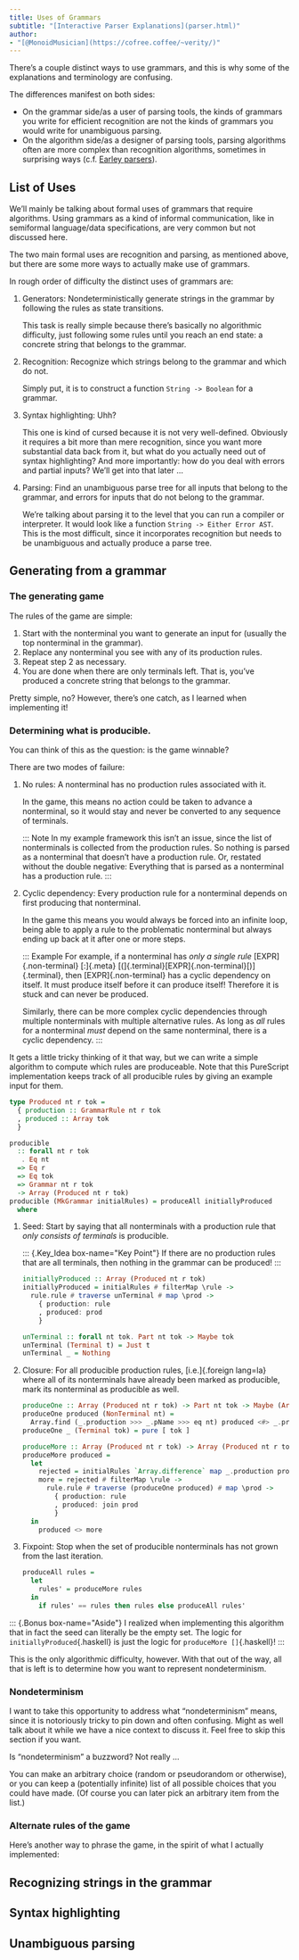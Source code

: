 ```yaml
---
title: Uses of Grammars
subtitle: "[Interactive Parser Explanations](parser.html)"
author:
- "[@MonoidMusician](https://cofree.coffee/~verity/)"
---
```


Thereʼs a couple distinct ways to use grammars, and this is why some of the explanations and terminology are confusing.

The differences manifest on both sides:

- On the grammar side/as a user of parsing tools, the kinds of grammars you write for efficient recognition are not the kinds of grammars you would write for unambiguous parsing.
- On the algorithm side/as a designer of parsing tools, parsing algorithms often are more complex than recognition algorithms, sometimes in surprising ways (c.f. [Earley parsers](https://en.wikipedia.org/wiki/Earley_parser#Constructing_the_parse_forest)).

## List of Uses

Weʼll mainly be talking about formal uses of grammars that require algorithms.
Using grammars as a kind of informal communication, like in semiformal language/data specifications, are very common but not discussed here.

The two main formal uses are recognition and parsing, as mentioned above, but there are some more ways to actually make use of grammars.

In rough order of difficulty the distinct uses of grammars are:

1. Generators: Nondeterministically generate strings in the grammar by following the rules as state transitions.

    This task is really simple because thereʼs basically no algorithmic difficulty, just following some rules until you reach an end state: a concrete string that belongs to the grammar.
2. Recognition: Recognize which strings belong to the grammar and which do not.

    Simply put, it is to construct a function `String -> Boolean` for a grammar.
3. Syntax highlighting: Uhh?

    This one is kind of cursed because it is not very well-defined.
    Obviously it requires a bit more than mere recognition, since you want more substantial data back from it, but
    what do you actually need out of syntax highlighting?
    And more importantly: how do you deal with errors and partial inputs?
    Weʼll get into that later …
4. Parsing: Find an unambiguous parse tree for all inputs that belong to the grammar, and errors for inputs that do not belong to the grammar.

    Weʼre talking about parsing it to the level that you can run a compiler or interpreter.
    It would look like a function `String -> Either Error AST`.
    This is the most difficult, since it incorporates recognition but needs to be unambiguous and actually produce a parse tree.

## Generating from a grammar

### The generating game

The rules of the game are simple:

1. Start with the nonterminal you want to generate an input for (usually the top nonterminal in the grammar).
2. Replace any nonterminal you see with any of its production rules.
3. Repeat step 2 as necessary.
4. You are done when there are only terminals left.
  That is, youʼve produced a concrete string that belongs to the grammar.

Pretty simple, no?
However, thereʼs one catch, as I learned when implementing it!

### Determining what is producible.

You can think of this as the question: is the game winnable?

There are two modes of failure:


01. No rules: A nonterminal has no production rules associated with it.

    In the game, this means no action could be taken to advance a nonterminal, so it would stay and never be converted to any sequence of terminals.

    ::: Note
    In my example framework this isnʼt an issue, since the list of nonterminals is collected from the production rules.
    So nothing is parsed as a nonterminal that doesnʼt have a production rule.
    Or, restated without the double negative:
    Everything that is parsed as a nonterminal has a production rule.
    :::

02. Cyclic dependency: Every production rule for a nonterminal depends on first producing that nonterminal.

    In the game this means you would always be forced into an infinite loop, being able to apply a rule to the problematic nonterminal but always ending up back at it after one or more steps.

    ::: Example
    For example, if a nonterminal has _only a single rule_ [EXPR]{.non-terminal} [:]{.meta} [(]{.terminal}[EXPR]{.non-terminal}[)]{.terminal}, then [EXPR]{.non-terminal} has a cyclic dependency on itself.
    It must produce itself before it can produce itself!
    Therefore it is stuck and can never be produced.

    Similarly, there can be more complex cyclic dependencies through multiple nonterminals with multiple alternative rules.
    As long as _all_ rules for a nonterminal _must_ depend on the same nonterminal, there is a cyclic dependency.
    :::

It gets a little tricky thinking of it that way, but we can write a simple algorithm to compute which rules are produceable.
Note that this PureScript implementation keeps track of all producible rules by giving an example input for them.

```haskell
type Produced nt r tok =
  { production :: GrammarRule nt r tok
  , produced :: Array tok
  }

producible
  :: forall nt r tok
   . Eq nt
  => Eq r
  => Eq tok
  => Grammar nt r tok
  -> Array (Produced nt r tok)
producible (MkGrammar initialRules) = produceAll initiallyProduced
  where
```

1.  Seed: Start by saying that all nonterminals with a production rule that _only consists of terminals_ is producible.

    ::: {.Key_Idea box-name="Key Point"}
    If there are no production rules that are all terminals, then nothing in the grammar can be produced!
    :::

    ```haskell
    initiallyProduced :: Array (Produced nt r tok)
    initiallyProduced = initialRules # filterMap \rule ->
      rule.rule # traverse unTerminal # map \prod ->
        { production: rule
        , produced: prod
        }

    unTerminal :: forall nt tok. Part nt tok -> Maybe tok
    unTerminal (Terminal t) = Just t
    unTerminal _ = Nothing
    ```
2. Closure: For all producible production rules, [i.e.]{.foreign lang=la} where all of its nonterminals have already been marked as producible, mark its nonterminal as producible as well.

    ```haskell
    produceOne :: Array (Produced nt r tok) -> Part nt tok -> Maybe (Array tok)
    produceOne produced (NonTerminal nt) =
      Array.find (_.production >>> _.pName >>> eq nt) produced <#> _.produced
    produceOne _ (Terminal tok) = pure [ tok ]

    produceMore :: Array (Produced nt r tok) -> Array (Produced nt r tok)
    produceMore produced =
      let
        rejected = initialRules `Array.difference` map _.production produced
        more = rejected # filterMap \rule ->
          rule.rule # traverse (produceOne produced) # map \prod ->
            { production: rule
            , produced: join prod
            }
      in
        produced <> more
    ```
3. Fixpoint: Stop when the set of producible nonterminals has not grown from the last iteration.

    ```haskell
    produceAll rules =
      let
        rules' = produceMore rules
      in
        if rules' == rules then rules else produceAll rules'
    ```

::: {.Bonus box-name="Aside"}
I realized when implementing this algorithm that in fact the seed can literally be the empty set.
The logic for `initiallyProduced`{.haskell} is just the logic for `produceMore []`{.haskell}!
:::

This is the only algorithmic difficulty, however.
With that out of the way, all that is left is to determine how you want to represent nondeterminism.

### Nondeterminism

I want to take this opportunity to address what “nondeterminism” means, since it is notoriously tricky to pin down and often confusing.
Might as well talk about it while we have a nice context to discuss it.
Feel free to skip this section if you want.

Is “nondeterminism” a buzzword?
Not really …

You can make an arbitrary choice (random or pseudorandom or otherwise), or you can keep a (potentially infinite) list of all possible choices that you could have made.
(Of course you can later pick an arbitrary item from the list.)

### Alternate rules of the game

Hereʼs another way to phrase the game, in the spirit of what I actually implemented:

## Recognizing strings in the grammar

## Syntax highlighting

## Unambiguous parsing

